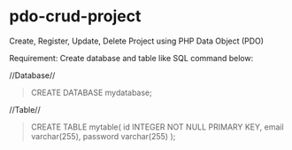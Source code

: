 # pdo-crud-project

Create, Register, Update, Delete Project using PHP Data Object (PDO)

Requirement:
Create database and table like SQL command below:

//Database//
> CREATE DATABASE mydatabase;

//Table//
> CREATE TABLE mytable(
  id INTEGER NOT NULL PRIMARY KEY,
  email varchar(255),
  password varchar(255)
  );
